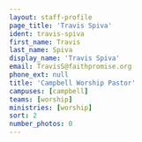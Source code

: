 ```yaml
---
layout: staff-profile
page_title: 'Travis Spiva'
ident: travis-spiva
first_name: Travis
last_name: Spiva
display_name: 'Travis Spiva'
email: TravisS@faithpromise.org
phone_ext: null
title: 'Campbell Worship Pastor'
campuses: [campbell]
teams: [worship]
ministries: [worship]
sort: 2
number_photos: 0
---
```


